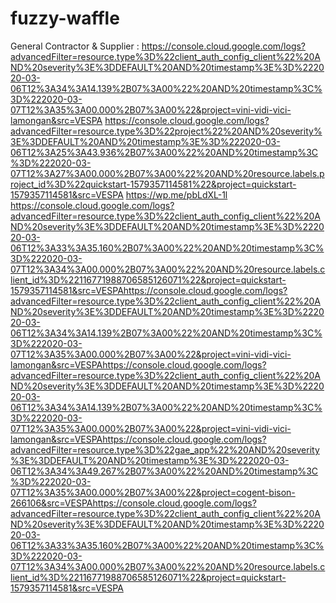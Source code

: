 # fuzzy-waffle
General Contractor &amp; Supplier
: https://console.cloud.google.com/logs?advancedFilter=resource.type%3D%22client_auth_config_client%22%20AND%20severity%3E%3DDEFAULT%20AND%20timestamp%3E%3D%222020-03-06T12%3A34%3A14.139%2B07%3A00%22%20AND%20timestamp%3C%3D%222020-03-07T12%3A35%3A00.000%2B07%3A00%22&project=vini-vidi-vici-lamongan&src=VESPA
https://console.cloud.google.com/logs?advancedFilter=resource.type%3D%22project%22%20AND%20severity%3E%3DDEFAULT%20AND%20timestamp%3E%3D%222020-03-06T12%3A25%3A43.936%2B07%3A00%22%20AND%20timestamp%3C%3D%222020-03-07T12%3A27%3A00.000%2B07%3A00%22%20AND%20resource.labels.project_id%3D%22quickstart-1579357114581%22&project=quickstart-1579357114581&src=VESPA
https://wp.me/pbLdXL-1l
 https://console.cloud.google.com/logs?advancedFilter=resource.type%3D%22client_auth_config_client%22%20AND%20severity%3E%3DDEFAULT%20AND%20timestamp%3E%3D%222020-03-06T12%3A33%3A35.160%2B07%3A00%22%20AND%20timestamp%3C%3D%222020-03-07T12%3A34%3A00.000%2B07%3A00%22%20AND%20resource.labels.client_id%3D%22116771988706585126071%22&project=quickstart-1579357114581&src=VESPAhttps://console.cloud.google.com/logs?advancedFilter=resource.type%3D%22client_auth_config_client%22%20AND%20severity%3E%3DDEFAULT%20AND%20timestamp%3E%3D%222020-03-06T12%3A34%3A14.139%2B07%3A00%22%20AND%20timestamp%3C%3D%222020-03-07T12%3A35%3A00.000%2B07%3A00%22&project=vini-vidi-vici-lamongan&src=VESPAhttps://console.cloud.google.com/logs?advancedFilter=resource.type%3D%22client_auth_config_client%22%20AND%20severity%3E%3DDEFAULT%20AND%20timestamp%3E%3D%222020-03-06T12%3A34%3A14.139%2B07%3A00%22%20AND%20timestamp%3C%3D%222020-03-07T12%3A35%3A00.000%2B07%3A00%22&project=vini-vidi-vici-lamongan&src=VESPAhttps://console.cloud.google.com/logs?advancedFilter=resource.type%3D%22gae_app%22%20AND%20severity%3E%3DDEFAULT%20AND%20timestamp%3E%3D%222020-03-06T12%3A34%3A49.267%2B07%3A00%22%20AND%20timestamp%3C%3D%222020-03-07T12%3A35%3A00.000%2B07%3A00%22&project=cogent-bison-266106&src=VESPAhttps://console.cloud.google.com/logs?advancedFilter=resource.type%3D%22client_auth_config_client%22%20AND%20severity%3E%3DDEFAULT%20AND%20timestamp%3E%3D%222020-03-06T12%3A33%3A35.160%2B07%3A00%22%20AND%20timestamp%3C%3D%222020-03-07T12%3A34%3A00.000%2B07%3A00%22%20AND%20resource.labels.client_id%3D%22116771988706585126071%22&project=quickstart-1579357114581&src=VESPA
 
